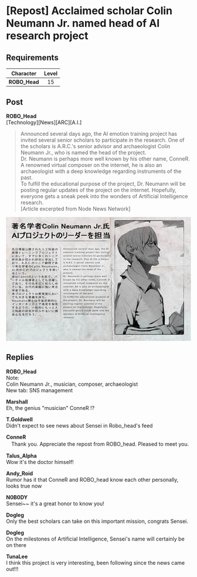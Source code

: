# [Repost] Acclaimed scholar Colin Neumann Jr. named head of AI research project 
## Requirements
|  Character  |Level|
|-------------|:---:|
|**ROBO_Head**| 15  |

## Post
**ROBO_Head**<br>
[Technology][News][ARC][A.I.]<br>
> Announced several days ago, the AI emotion training project has invited several senior scholars to participate in the research. One of the scholars is A.R.C.'s senior advisor and archaeologist Colin Neumann Jr., who is named the head of the project. <br>
> Dr. Neumann is perhaps more well known by his other name, ConneR. A renowned virtual composer on the internet, he is also an archaeologist with a deep knowledge regarding instruments of the past. <br>
> To fulfill the educational purpose of the project, Dr. Neumann will be posting regular updates of the project on the internet. Hopefully, everyone gets a sneak peek into the wonders of Artificial Intelligence research.<br>
[Article excerpted from Node News Network]

![r1401.png](./attachments/r1401.png)
## Replies
**ROBO_Head**<br>
Note:<br>
Colin Neumann Jr., musician, composer, archaeologist<br>
New tab: SNS management

**Marshall**<br>
Eh, the genius "musician" ConneR !?

**T.Goldwell**<br>
Didn't expect to see news about Sensei in Robo\_head's feed

**ConneR**<br>
　Thank you. Appreciate the repost from ROBO\_head. Pleased to meet you.

**Talus_Alpha**<br>
Wow it's the doctor himself!

**Andy_Roid**<br>
Rumor has it that ConneR and ROBO\_head know each other personally, looks true now

**N0B0DY**<br>
Sensei\~\~ it's a great honor to know you!

**Dogleg**<br>
Only the best scholars can take on this important mission, congrats Sensei.

**Dogleg**<br>
On the milestones of Artificial Intelligence, Sensei's name will certainly be on there

**TunaLee**<br>
I think this project is very interesting, been following since the news came out!!!

